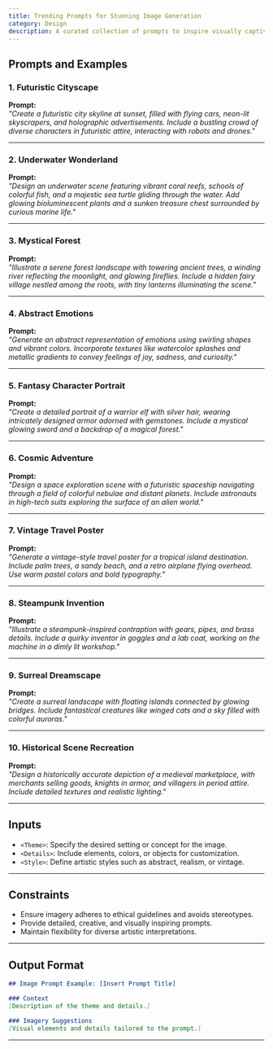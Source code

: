 ```yaml
---
title: Trending Prompts for Stunning Image Generation
category: Design
description: A curated collection of prompts to inspire visually captivating AI-generated images across diverse themes.
---
```


## Prompts and Examples

### **1. Futuristic Cityscape**
**Prompt:**  
*"Create a futuristic city skyline at sunset, filled with flying cars, neon-lit skyscrapers, and holographic advertisements. Include a bustling crowd of diverse characters in futuristic attire, interacting with robots and drones."*

---

### **2. Underwater Wonderland**
**Prompt:**  
*"Design an underwater scene featuring vibrant coral reefs, schools of colorful fish, and a majestic sea turtle gliding through the water. Add glowing bioluminescent plants and a sunken treasure chest surrounded by curious marine life."*

---

### **3. Mystical Forest**
**Prompt:**  
*"Illustrate a serene forest landscape with towering ancient trees, a winding river reflecting the moonlight, and glowing fireflies. Include a hidden fairy village nestled among the roots, with tiny lanterns illuminating the scene."*

---

### **4. Abstract Emotions**
**Prompt:**  
*"Generate an abstract representation of emotions using swirling shapes and vibrant colors. Incorporate textures like watercolor splashes and metallic gradients to convey feelings of joy, sadness, and curiosity."*

---

### **5. Fantasy Character Portrait**
**Prompt:**  
*"Create a detailed portrait of a warrior elf with silver hair, wearing intricately designed armor adorned with gemstones. Include a mystical glowing sword and a backdrop of a magical forest."*

---

### **6. Cosmic Adventure**
**Prompt:**  
*"Design a space exploration scene with a futuristic spaceship navigating through a field of colorful nebulae and distant planets. Include astronauts in high-tech suits exploring the surface of an alien world."*

---

### **7. Vintage Travel Poster**
**Prompt:**  
*"Generate a vintage-style travel poster for a tropical island destination. Include palm trees, a sandy beach, and a retro airplane flying overhead. Use warm pastel colors and bold typography."*

---

### **8. Steampunk Invention**
**Prompt:**  
*"Illustrate a steampunk-inspired contraption with gears, pipes, and brass details. Include a quirky inventor in goggles and a lab coat, working on the machine in a dimly lit workshop."*

---

### **9. Surreal Dreamscape**
**Prompt:**  
*"Create a surreal landscape with floating islands connected by glowing bridges. Include fantastical creatures like winged cats and a sky filled with colorful auroras."*

---

### **10. Historical Scene Recreation**
**Prompt:**  
*"Design a historically accurate depiction of a medieval marketplace, with merchants selling goods, knights in armor, and villagers in period attire. Include detailed textures and realistic lighting."*

---

## Inputs

- `<Theme>`: Specify the desired setting or concept for the image.  
- `<Details>`: Include elements, colors, or objects for customization.  
- `<Style>`: Define artistic styles such as abstract, realism, or vintage.

---

## Constraints

- Ensure imagery adheres to ethical guidelines and avoids stereotypes.  
- Provide detailed, creative, and visually inspiring prompts.  
- Maintain flexibility for diverse artistic interpretations.

---

## Output Format

```markdown
## Image Prompt Example: [Insert Prompt Title]

### Context
[Description of the theme and details.]

### Imagery Suggestions
[Visual elements and details tailored to the prompt.]
```

---
